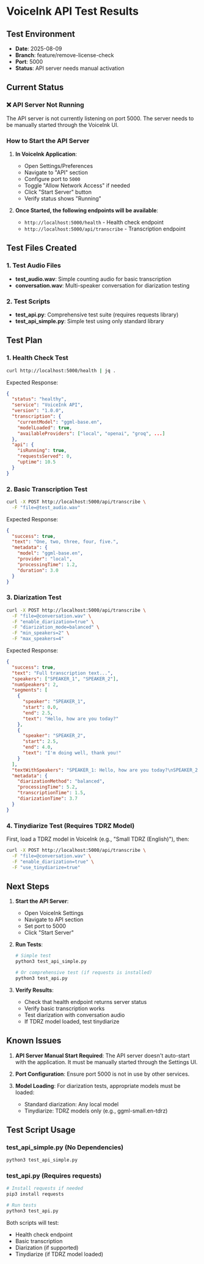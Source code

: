 # VoiceInk API Test Results

## Test Environment
- **Date**: 2025-08-09
- **Branch**: feature/remove-license-check
- **Port**: 5000
- **Status**: API server needs manual activation

## Current Status

### ❌ API Server Not Running
The API server is not currently listening on port 5000. The server needs to be manually started through the VoiceInk UI.

### How to Start the API Server

1. **In VoiceInk Application**:
   - Open Settings/Preferences
   - Navigate to "API" section
   - Configure port to `5000`
   - Toggle "Allow Network Access" if needed
   - Click "Start Server" button
   - Verify status shows "Running"

2. **Once Started, the following endpoints will be available**:
   - `http://localhost:5000/health` - Health check endpoint
   - `http://localhost:5000/api/transcribe` - Transcription endpoint

## Test Files Created

### 1. Test Audio Files
- **test_audio.wav**: Simple counting audio for basic transcription
- **conversation.wav**: Multi-speaker conversation for diarization testing

### 2. Test Scripts
- **test_api.py**: Comprehensive test suite (requires requests library)
- **test_api_simple.py**: Simple test using only standard library

## Test Plan

### 1. Health Check Test
```bash
curl http://localhost:5000/health | jq .
```

Expected Response:
```json
{
  "status": "healthy",
  "service": "VoiceInk API",
  "version": "1.0.0",
  "transcription": {
    "currentModel": "ggml-base.en",
    "modelLoaded": true,
    "availableProviders": ["local", "openai", "groq", ...]
  },
  "api": {
    "isRunning": true,
    "requestsServed": 0,
    "uptime": 10.5
  }
}
```

### 2. Basic Transcription Test
```bash
curl -X POST http://localhost:5000/api/transcribe \
  -F "file=@test_audio.wav"
```

Expected Response:
```json
{
  "success": true,
  "text": "One, two, three, four, five.",
  "metadata": {
    "model": "ggml-base.en",
    "provider": "local",
    "processingTime": 1.2,
    "duration": 3.0
  }
}
```

### 3. Diarization Test
```bash
curl -X POST http://localhost:5000/api/transcribe \
  -F "file=@conversation.wav" \
  -F "enable_diarization=true" \
  -F "diarization_mode=balanced" \
  -F "min_speakers=2" \
  -F "max_speakers=4"
```

Expected Response:
```json
{
  "success": true,
  "text": "Full transcription text...",
  "speakers": ["SPEAKER_1", "SPEAKER_2"],
  "numSpeakers": 2,
  "segments": [
    {
      "speaker": "SPEAKER_1",
      "start": 0.0,
      "end": 2.5,
      "text": "Hello, how are you today?"
    },
    {
      "speaker": "SPEAKER_2",
      "start": 2.5,
      "end": 4.0,
      "text": "I'm doing well, thank you!"
    }
  ],
  "textWithSpeakers": "SPEAKER_1: Hello, how are you today?\nSPEAKER_2: I'm doing well, thank you!",
  "metadata": {
    "diarizationMethod": "balanced",
    "processingTime": 5.2,
    "transcriptionTime": 1.5,
    "diarizationTime": 3.7
  }
}
```

### 4. Tinydiarize Test (Requires TDRZ Model)
First, load a TDRZ model in VoiceInk (e.g., "Small TDRZ (English)"), then:

```bash
curl -X POST http://localhost:5000/api/transcribe \
  -F "file=@conversation.wav" \
  -F "enable_diarization=true" \
  -F "use_tinydiarize=true"
```

## Next Steps

1. **Start the API Server**:
   - Open VoiceInk Settings
   - Navigate to API section
   - Set port to 5000
   - Click "Start Server"

2. **Run Tests**:
   ```bash
   # Simple test
   python3 test_api_simple.py
   
   # Or comprehensive test (if requests is installed)
   python3 test_api.py
   ```

3. **Verify Results**:
   - Check that health endpoint returns server status
   - Verify basic transcription works
   - Test diarization with conversation audio
   - If TDRZ model loaded, test tinydiarize

## Known Issues

1. **API Server Manual Start Required**: The API server doesn't auto-start with the application. It must be manually started through the Settings UI.

2. **Port Configuration**: Ensure port 5000 is not in use by other services.

3. **Model Loading**: For diarization tests, appropriate models must be loaded:
   - Standard diarization: Any local model
   - Tinydiarize: TDRZ models only (e.g., ggml-small.en-tdrz)

## Test Script Usage

### test_api_simple.py (No Dependencies)
```bash
python3 test_api_simple.py
```

### test_api.py (Requires requests)
```bash
# Install requests if needed
pip3 install requests

# Run tests
python3 test_api.py
```

Both scripts will test:
- Health check endpoint
- Basic transcription
- Diarization (if supported)
- Tinydiarize (if TDRZ model loaded)